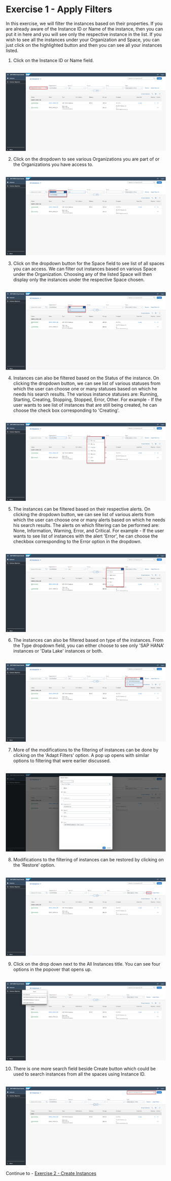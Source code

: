 # Exercise 1 - Apply Filters

In this exercise, we will filter the instances based on their properties. If you are already aware of the Instance ID or Name of the instance, then you can put it in here and you will see only the respective instance in the list. If you wish to see all the instances under your Organization and Space, you can just click on the highlighted button and then you can see all your instances listed.


1. Click on the Instance ID or Name field.

<br>![](/exercises/ex1/images/1.png)

2. Click on the dropdown to see various Organizations you are part of or the Organizations you have access to.

<br>![](/exercises/ex1/images/2.png)

3. Click on the dropdown button for the Space field to see list of all spaces you can access. We can filter out instances based on various Space under the Organization. Choosing any of the listed Space will then display only the instances under the respective Space chosen.

<br>![](/exercises/ex1/images/3.png)

4. Instances can also be filtered based on the Status of the instance. On clicking the dropdown button, we can see list of various statuses from which the user can choose one or many statuses based on which he needs his search results. The various instance statuses are: Running, Starting, Creating, Stopping, Stopped, Error, Other.
For example - If the user wants to see list of instances that are still being created, he can choose the check box corresponding to 'Creating'. 

<br>![](/exercises/ex1/images/4.png)

5. The instances can be filtered based on their respective alerts. On clicking the dropdown button, we can see list of various alerts from which the user can choose one or many alerts based on which he needs his search results. The alerts on which filtering can be performed are: None, Information, Warning, Error, and Critical.
For example - If the user wants to see list of instances with the alert 'Error', he can choose the checkbox corresponding to the Error option in the dropdown.

<br>![](/exercises/ex1/images/5.png)

6. The instances can also be filtered based on type of the instances. From the Type dropdown field, you can either choose to see only 'SAP HANA' instances or 'Data Lake' instances or both.

<br>![](/exercises/ex1/images/6.png)

7. More of the modifications to the filtering of instances can be done by clicking on the 'Adapt Filters' option. A pop up opens with similar options to filtering that were earlier discussed.

<br>![](/exercises/ex1/images/7.png)

8. Modifications to the filtering of instances can be restored by clicking on the ‘Restore’ option. 

<br>![](/exercises/ex1/images/8.png)

9. Click on the drop down next to the All Instances title. You can see four options in the popover that opens up.

<br>![](/exercises/ex1/images/9.png)

10. There is one more search field beside Create button which could be used to search instances from all the spaces using Instance ID.

<br>![](/exercises/ex1/images/10.png)

Continue to - [Exercise 2 - Create Instances](../ex2/README.md)

